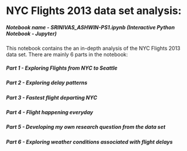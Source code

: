 # NYC Flights 2013 data set analysis:


##### Notebook name - SRINIVAS_ASHWIN-PS1.ipynb (Interactive Python Notebook - Jupyter)


This notebook contains the an in-depth analysis of the NYC Flights 2013 data set.
There are mainly 6 parts in the notebook:


##### Part 1 - Exploring Flights from NYC to Seattle

##### Part 2 - Exploring delay patterns

##### Part 3 - Fastest flight departing NYC

##### Part 4 - Flight happening everyday

##### Part 5 - Developing my own research question from the data set

##### Part 6 - Exploring weather conditions associated with flight delays

